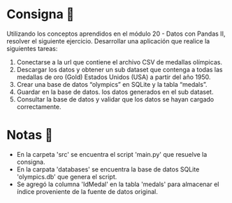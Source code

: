 # Consigna 🎯
Utilizando los conceptos aprendidos en el módulo 20 - Datos con Pandas II, resolver el siguiente ejercicio.
Desarrollar una aplicación que realice la siguientes tareas:
1. Conectarse a la url que contiene el archivo CSV de medallas
olímpicas.
2. Descargar los datos y obtener un sub dataset que contenga a
todas las medallas de oro (Gold) Estados Unidos (USA) a partir del
año 1950.
3. Crear una base de datos “olympics” en SQLite y la tabla “medals”.
4. Guardar en la base de datos. los datos generados en el sub
dataset.
5. Consultar la base de datos y validar que los datos se hayan
cargado correctamente.
# Notas 📄
- En la carpeta 'src' se encuentra el script 'main.py' que resuelve la consigna.
- En la carpata 'databases' se encuentra la base de datos SQLite 'olympics.db' que genera el script.
- Se agregó la columna 'IdMedal' en la tabla 'medals' para almacenar el índice proveniente de la fuente de datos original.
